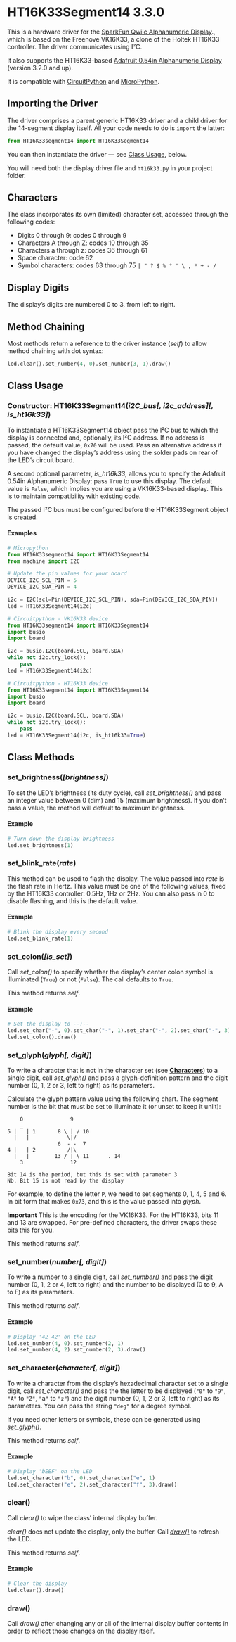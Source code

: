 # HT16K33Segment14 3.3.0 #

This is a hardware driver for the [SparkFun Qwiic Alphanumeric Display](https://www.sparkfun.com/products/16916)., which is based on the Freenove VK16K33, a clone of the Holtek HT16K33 controller. The driver communicates using I&sup2;C.

It also supports the HT16K33-based [Adafruit 0.54in Alphanumeric Display](https://www.adafruit.com/product/1911) (version 3.2.0 and up).

It is compatible with [CircuitPython](https://circuitpython.org) and [MicroPython](https://micropython.org).

## Importing the Driver ##

The driver comprises a parent generic HT16K33 driver and a child driver for the 14-segment display itself. All your code needs to do is `import` the latter:

```python
from HT16K33segment14 import HT16K33Segment14
```

You can then instantiate the driver — see [Class Usage](#class-usage), below.

You will need both the display driver file and `ht16k33.py` in your project folder.

## Characters ##

The class incorporates its own (limited) character set, accessed through the following codes:

- Digits 0 through 9: codes 0 through 9
- Characters A through Z: codes 10 through 35
- Characters a through z: codes 36 through 61
- Space character: code 62
- Symbol characters: codes 63 through 75 `| " ? $ % ° ' \ , * + - /`

## Display Digits ##

The display’s digits are numbered 0 to 3, from left to right.

## Method Chaining ##

Most methods return a reference to the driver instance (*self*) to allow method chaining with dot syntax:

```python
led.clear().set_number(4, 0).set_number(3, 1).draw()
```

## Class Usage ##

### Constructor: HT16K33Segment14(*i2C_bus[, i2c_address][, is_ht16k33]*) ###

To instantiate a HT16K33Segment14 object pass the I&sup2;C bus to which the display is connected and, optionally, its I&sup2;C address. If no address is passed, the default value, `0x70` will be used. Pass an alternative address if you have changed the display’s address using the solder pads on rear of the LED’s circuit board.

A second optional parameter, *is_ht16k33*, allows you to specify the Adafruit 0.54in Alphanumeric Display: pass `True` to use this display. The default value is `False`, which implies you are using a VK16K33-based display. This is to maintain compatibility with existing code.

The passed I&sup2;C bus must be configured before the HT16K33Segment object is created.

#### Examples ####

```python
# Micropython
from HT16K33segment14 import HT16K33Segment14
from machine import I2C

# Update the pin values for your board
DEVICE_I2C_SCL_PIN = 5
DEVICE_I2C_SDA_PIN = 4

i2c = I2C(scl=Pin(DEVICE_I2C_SCL_PIN), sda=Pin(DEVICE_I2C_SDA_PIN))
led = HT16K33Segment14(i2c)
```

```python
# Circuitpython - VK16K33 device
from HT16K33segment14 import HT16K33Segment14
import busio
import board

i2c = busio.I2C(board.SCL, board.SDA)
while not i2c.try_lock():
    pass
led = HT16K33Segment14(i2c)
```

```python
# Circuitpython - HT16K33 device
from HT16K33segment14 import HT16K33Segment14
import busio
import board

i2c = busio.I2C(board.SCL, board.SDA)
while not i2c.try_lock():
    pass
led = HT16K33Segment14(i2c, is_ht16k33=True)
```

## Class Methods ##

### set_brightness(*[brightness]*) ###

To set the LED’s brightness (its duty cycle), call *set_brightness()* and pass an integer value between 0 (dim) and 15 (maximum brightness). If you don’t pass a value, the method will default to maximum brightness.

#### Example ####

```python
# Turn down the display brightness
led.set_brightness(1)
```

### set_blink_rate(*rate*) ###

This method can be used to flash the display. The value passed into *rate* is the flash rate in Hertz. This value must be one of the following values, fixed by the HT16K33 controller: 0.5Hz, 1Hz or 2Hz. You can also pass in 0 to disable flashing, and this is the default value.

#### Example ####

```python
# Blink the display every second
led.set_blink_rate(1)
```

### set_colon(*[is_set]*) ###

Call *set_colon()* to specify whether the display’s center colon symbol is illuminated (`True`) or not (`False`). The call defaults to `True`.

This method returns *self*.

#### Example ####

```python
# Set the display to --:--
led.set_char("-", 0).set_char("-", 1).set_char("-", 2).set_char("-", 3)
led.set_colon().draw()
```

### set_glyph(*glyph[, digit]*) ###

To write a character that is not in the character set (see [**Characters**](#characters)) to a single digit, call *set_glyph()* and pass a glyph-definition pattern and the digit number (0, 1, 2 or 3, left to right) as its parameters.

Calculate the glyph pattern value using the following chart. The segment number is the bit that must be set to illuminate it (or unset to keep it unlit):

```
    0			    9
    _
5 |   | 1		8 \ | / 10
  |   |			   \|/
                6  - -  7
4 |   | 2		   /|\
  | _ |		   13 / | \ 11		. 14
    3			    12

Bit 14 is the period, but this is set with parameter 3
Nb. Bit 15 is not read by the display
```

For example, to define the letter `P`, we need to set segments 0, 1, 4, 5 and 6. In bit form that makes `0x73`, and this is the value passed into *glyph*.

**Important** This is the encoding for the VK16K33. For the HT16K33, bits 11 and 13 are swapped. For pre-defined characters, the driver swaps these bits this for you.

This method returns *self*.

### set_number(*number[, digit]*) ###

To write a number to a single digit, call *set_number()* and pass the digit number (0, 1, 2 or 4, left to right) and the number to be displayed (0 to 9, A to F) as its parameters.

This method returns *self*.

#### Example ####

```python
# Display '42 42' on the LED
led.set_number(4, 0).set_number(2, 1)
led.set_number(4, 2).set_number(2, 3).draw()
```

### set_character(*character[, digit]*) ###

To write a character from the display’s hexadecimal character set to a single digit, call *set_character()* and pass the the letter to be displayed (`"0"` to `"9"`, `"A"` to `"Z"`, `"`a`"` to `"z"`) and the digit number (0, 1, 2 or 3, left to right) as its parameters. You can pass the string `"deg"` for a degree symbol.

If you need other letters or symbols, these can be generated using [*set_glyph()*](#set_glyphglyph-digit-has_dot).

This method returns *self*.

#### Example ####

```python
# Display 'bEEF' on the LED
led.set_character("b", 0).set_character("e", 1)
led.set_character("e", 2).set_character("f", 3).draw()
```

### clear() ###

Call *clear()* to wipe the class’ internal display buffer.

*clear()* does not update the display, only the buffer. Call [*draw()*](#draw) to refresh the LED.

This method returns *self*.

#### Example ####

```python
# Clear the display
led.clear().draw()
```

### draw() ###

Call *draw()* after changing any or all of the internal display buffer contents in order to reflect those changes on the display itself.
